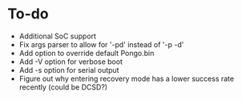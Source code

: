 # To-do

* Additional SoC support
* Fix args parser to allow for '-pd' instead of '-p -d'
* Add option to override default Pongo.bin
* Add -V option for verbose boot
* Add -s option for serial output
* Figure out why entering recovery mode has a lower success rate recently (could be DCSD?)